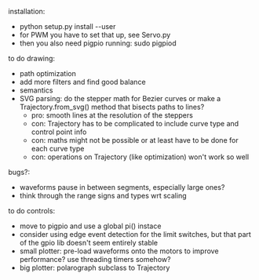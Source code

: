 installation:
* python setup.py install --user
* for PWM you have to set that up, see Servo.py
* then you also need pigpio running:
    sudo pigpiod


to do drawing:
* path optimization
* add more filters and find good balance
* semantics
* SVG parsing: do the stepper math for Bezier curves or make a Trajectory.from_svg() method that bisects paths to lines?
    * pro: smooth lines at the resolution of the steppers
    * con: Trajectory has to be complicated to include curve type and control point info
    * con: maths might not be possible or at least have to be done for each curve type
    * con: operations on Trajectory (like optimization) won't work so well

bugs?:
* waveforms pause in between segments, especially large ones?
* think through the range signs and types wrt scaling

to do controls:
* move to pigpio and use a global pi() instace
* consider using edge event detection for the limit switches, but that part of the gpio lib doesn't seem entirely stable
* small plotter: pre-load waveforms onto the motors to improve performance? use threading timers somehow?
* big plotter: polarograph subclass to Trajectory
